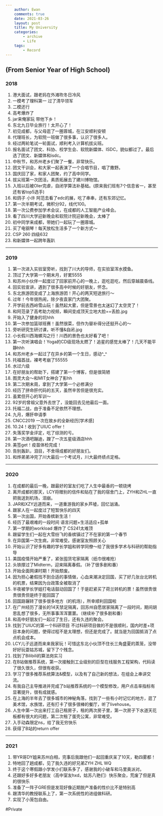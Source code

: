 ```yaml
---
    author: Ewan
    comments: true
    date: 2021-03-26
    layout: post
    title: My University
    categories:
        - archive
        - Life
    tags:
        - Record
---
```


## (From Senior Year of High School)
### 2018
1. 港大面试，跟老妈在外滩吹冬日冷风
2. 一模考了理科第一 过了清华领军
3. 二模还行
4. 高考爆炸了
5. jar来俺家玩 带他下乡！
6. 东北九日毕业旅行！太开心了！
7. 初见成都，与父母逛了一圈蓉城，在江安顺利安顿
8. 代理班长，为软院一班做了很多事，认识了很多人。
9. 经过两轮笔试一轮面试，顺利考入计算机拔尖班。
10. 报名面试了团文、科协、校学生会、软院新媒体、ISDC，貌似都过了。最后选了团文、新媒体和isdc。
11. 中秋节，和苏州老乡们聚了一餐，非常快乐。
12. 团文干训会，和大家一起表演了一个合唱节目，唱了撒野。
13. 国庆回了家，和家人团聚，约了高中同学。
14. 拔尖班第一次团活，素质拓展去了建川博物馆。
15. 入班以后被OIer完虐，自闭学算法补基础。(原来我们班有7个信息省一，甚至还有省top5选手)
16. 和鸽子 小许 阿范去看了edc的展，吃了串串，还有东郊记忆。
17. 第一次半期考试，微积分92，线代100。
18. 第一次公费参加学术会议，在成都的人工智能产业峰会。
19. 看了四川大学迎新晚会和软院计院迎新晚会，太棒了
20. 初中同学来成都，带她们一起玩了一圈蓉城。
21. 买了电钢琴！每天放松生活多了一个新方式～
22. CSP 260 四级632
23. 和新媒体一起跨年轰趴

---
### 2019
1. 第一次进入实验室旁听，找到了川大的导师，在实验室浑水摸鱼。
2. 顶过了大学第一个期末月，好累5555
3. 和苏州小伙伴一起度过了回家前开心的一晚上，逛吃逛吃，然后穿越晨昏线。
4. 回实验宣讲，遇到了很多高中时候的好朋友，怀念。
5. 东北旅游团变成了上海旅游团！开心的两天短途旅行～
6. 过年！今年很热闹，除夕夜袁家门大团聚。
7. 开学前去西岭雪山玩！虽然起大雾，但是雪景也太迷幻了太空灵了！
8. 和阿范录了高考助力视频，瞬间变成顶天立地大脸==丢脸.jpg
9. 开始入了健身的坑hhh
10. 第一次参加篮球班赛！虽然很菜，但作为替补得分还挺开心的～
11. 旁听研究生研讨课，听不懂&自闭.jpg
12. 小长假川西海螺沟之行！川西的景色也太好看了吧！
13. 第一次听演唱会！Yoga的CD级现场太燃了！追星的感觉太棒了！几天不能平静hhh
14. 和苏州老乡一起过了在异乡的第一个生日，感动^_^
15. 托福首战，裸考考崩了55555
16. 水过六级
17. 在好朋友的帮助下，搭建了第一个博客，但是很简陋
18. 图灵大会～和MIT女神合了影hh
19. 第二次期末周，拿到了大学第一个必修满分
20. 经历了拼命肝代码的五天，虽然辛苦但是很充实。
21. 虽累但开心的军训～
22. 92岁的曾祖父意外去世了，没能回去见他最后一面。
23. 托福二战，由于准备不足依然不理想。
24. 九月，爆肝申请季
25. CNCC2019 一次在故乡的全新经历[学术感]
26. 10.24！收到了UIUC offer！
27. 失落奖学金评定，吃了综测的亏。
28. 第一次酒吧蹦迪，蹭了一次五星级酒店hhh
29. 美签get！疫苗体检完成！
30. 告别轰趴，泪目，不舍得成都的好朋友们。
31. 和烨弟弟冲完了川大最后一个考试月，川大最终绩点定格。

---
### 2020
1. 在成都的最后一晚，跟最好的室友们吃了人生中最香的一顿烧烤
2. 离开成都的那天，LCY将赠别的信件和贴在了我的宿舍门上，ZYH和ZHL一直把我送到机场，泪崩。
3.  JAR和XZY远道而来，一道重游我的家乡芦墟，回忆汹涌。
4. 跟家人在一起度过了短暂快乐的四天
5. 第一次出国，开始香槟新生活！
6. 经历了最艰难的一段时间 语言问题+生活适应+孤单
7. 第一学期的workload 爆炸了 CS241太难顶
8. 跟留学生们一起在大雪纷飞的香槟镇过了不在家的第一个春节
9. 在异国第一次生病，非常难受。感谢室友照顾关心
10. 开始认识了好多有趣的学长学姐和转学同僚～给了我很多学术与科研的帮助指导
11. 美国疫情开始严重了，紧张囤货宅家隔离（纸巾很难抢）
12. 头铁撑过了Midterm，迎来隔离春假。（补了很多剧和番）
13. 开始全面网课时期！开始颓废。
14. 因为担心暑假找不到合适的事情做，心血来潮决定回国，买了好几张台北转机的机票，结果因为台政策全被取消了
15. 半夜被学长学姐打电话鼓动回国了！于是赶紧买了荷兰转机的票！虽然很贵很贵很贵但是终于能回国了
16. 回国路辗转了很多很多地方（的机场），所幸顺利回国啦
17. 在广州经历了漫长的14天禁足隔离，回苏州自愿居家隔离了一段时间，期间胡思乱想了很多，无所事事浑浑噩噩。（继续补了很多剧和番）
18. 和高中好朋友们一起过了生日，还有久违的聚会。
19. 找到了UIUC的第一个科研项目 不过科研项目做的不是很顺利，国内时差+项目本身的问题，使得过程不是太理想，但还是完成了。就当是为回国抵消了点点机会成本。
20. LCY儿子远道而来来我家玩！可惜这东北小伙顶不住长三角盛夏的蒸笼，没带好好玩耍姑苏城，留下了个残念。
21. 找到了Bilibili的算法岗实习
22. 在B站做推荐系统，第一次接触到工业级别的巨型在线服务工程架构，代码读了很久很久，但很有收获。
23. 学习了很多推荐系统算法&模型，以及有了自己新的想法，在组会上串讲交流。
24. 有我自己主导推进并完成了b站推荐系统的一个模型修改，用户点击率指标有显著提升，很有成就感。
25. 在上海的半年去了很多城市的神秘角落，找到了一些有小时记忆的地方，逛了美术馆，水族馆，还有打卡了很多很棒的餐厅，听了livehouse。
26. 人生中第一次出来打工自己租房子，租的两次房子里，第一次房子下水道天花板都有很大的问题，第二次租了蛋壳公寓，非常难受。
27. 入手动森限定ns，给了我无穷快乐
28. 获得了B站的return offer

---
### 2021
1. 带YR哥DY姐来苏州白相，完事后我跟他们一起回重庆呆了10天，勒四雾都！
2. 特地回了趟成都，见了我久违的好兄弟ZYH ZHL WQ
3. 终于这个寒假跟小学发小们联系多了，感谢我的小破车和马里奥派对。
4. 还跟好多好多老朋友（高中室友hxd，姑苏八艳们）快乐聚会，荒废了但是真的很快乐
5. 准备了一阵子GRE但是发现好像近期脱产准备的性价比不是特别高
6. 跟清华的教授联系上了，第一次系统性的进组做科研。
7. 实现了小笼包自由。


#Private


